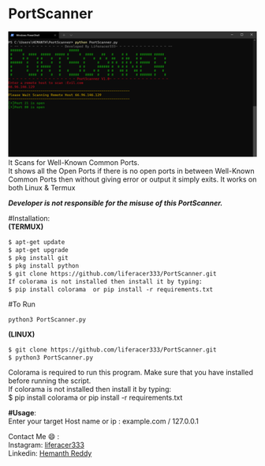 # PortScanner  
![PortScanner](https://github.com/liferacer333/PortScanner/blob/master/PortScanner.png)  
It Scans for Well-Known Common Ports.  
It shows all the Open Ports if there is no open ports in between Well-Known Common Ports then without giving error or output it simply exits. It works on both Linux & Termux

***Developer is not responsible for the misuse of this PortScanner.***

#Installation:  
**(TERMUX)**     
```
$ apt-get update    
$ apt-get upgrade    
$ pkg install git    
$ pkg install python    
$ git clone https://github.com/liferacer333/PortScanner.git    
If colorama is not installed then install it by typing:    
$ pip install colorama  or pip install -r requirements.txt
```  

#To Run  
```
python3 PortScanner.py
```

**(LINUX)**   
```
$ git clone https://github.com/liferacer333/PortScanner.git 
$ python3 PortScanner.py
```
Colorama is required to run this program. Make sure that you have installed before running the script.  
If colorama is not installed then install it by typing:    
$ pip install colorama  or pip install -r requirements.txt

**#Usage**:  
Enter your target Host name or ip : example.com / 127.0.0.1   

Contact Me :smile:
:  
Instagram:   [liferacer333](https://instagram.com/liferacer333)    
Linkedin:   [Hemanth Reddy](https://www.linkedin.com/in/hemanth-reddy-51b357191/)
